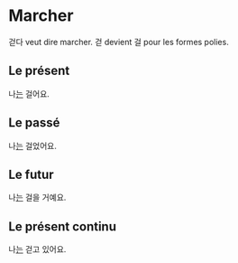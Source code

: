 # Marcher

걷다 veut dire marcher. 걷 devient 걸 pour les formes polies.

## Le présent

나[는](./particules/particule-de-thème.md) 걸어요.

## Le passé

나[는](./particules/particule-de-thème.md) 걸었어요.

## Le futur

나[는](./particules/particule-de-thème.md) 걸을 거예요.

## Le présent continu

나[는](./particules/particule-de-thème.md) 걷고 있어요.
